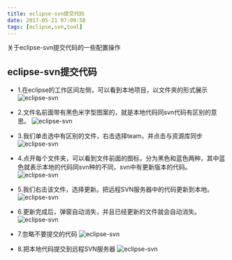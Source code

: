 ```yaml
---
title: eclipse-svn提交代码
date: 2017-05-21 07:09:58
tags: [eclipse,svn,tool]
---
```

关于eclipse-svn提交代码的一些配置操作
<!--more-->
## eclipse-svn提交代码
* 1.在eclipse的工作区间左侧，可以看到本地项目，以文件夹的形式展示
![eclipse-svn](/assets/images/tools/eclipse-svn001.png)

* 2.文件名前面带有黑色米字型图案的，就是本地代码同svn代码有区别的意思。
![eclipse-svn](/assets/images/tools/eclipse-svn002.png)

* 3.我们单击选中有区别的文件，右击选择team，并点击与资源库同步
![eclipse-svn](/assets/images/tools/eclipse-svn003.png)

* 4.点开每个文件夹，可以看到文件前面的图标，分为黑色和蓝色两种，其中蓝色就表示本地的代码同svn种的不同，svn中有更新版本的代码。
![eclipse-svn](/assets/images/tools/eclipse-svn004.png)

* 5.我们右击该文件，选择更新。把远程SVN服务器中的代码更新到本地。
![eclipse-svn](/assets/images/tools/eclipse-svn005.png)

* 6.更新完成后，弹窗自动消失，并且已经更新的文件就会自动消失。
![eclipse-svn](/assets/images/tools/eclipse-svn006.png)

* 7.忽略不要提交的代码
![eclipse-svn](/assets/images/tools/eclipse-svn007.png)

* 8.把本地代码提交到远程SVN服务器
![eclipse-svn](/assets/images/tools/eclipse-svn008.png)